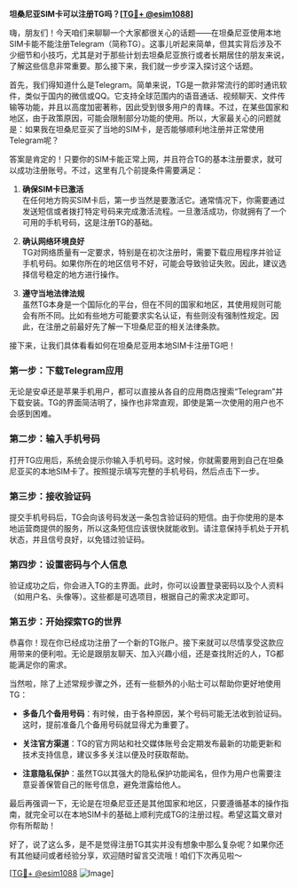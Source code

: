 **坦桑尼亚SIM卡可以注册TG吗？[[TG💪+ @esim1088](https://t.me/s/esim1088)]**

嗨，朋友们！今天咱们来聊聊一个大家都很关心的话题——在坦桑尼亚使用本地SIM卡能不能注册Telegram（简称TG）。这事儿听起来简单，但其实背后涉及不少细节和小技巧，尤其是对于那些计划去坦桑尼亚旅行或者长期居住的朋友来说，了解这些信息非常重要。那么接下来，我们就一步步深入探讨这个话题。

首先，我们得知道什么是Telegram。简单来说，TG是一款非常流行的即时通讯软件，类似于国内的微信或QQ。它支持全球范围内的语音通话、视频聊天、文件传输等功能，并且以高度加密著称，因此受到很多用户的青睐。不过，在某些国家和地区，由于政策原因，可能会限制部分功能的使用。所以，大家最关心的问题就是：如果我在坦桑尼亚买了当地的SIM卡，是否能够顺利地注册并正常使用Telegram呢？

答案是肯定的！只要你的SIM卡能正常上网，并且符合TG的基本注册要求，就可以成功注册账号。不过，这里有几个前提条件需要满足：

1. **确保SIM卡已激活**  
   在任何地方购买SIM卡后，第一步当然是要激活它。通常情况下，你需要通过发送短信或者拨打特定号码来完成激活流程。一旦激活成功，你就拥有了一个可用的手机号码，这是注册TG的基础。

2. **确认网络环境良好**  
   TG对网络质量有一定要求，特别是在初次注册时，需要下载应用程序并验证手机号码。如果你所在的地区信号不好，可能会导致验证失败。因此，建议选择信号稳定的地方进行操作。

3. **遵守当地法律法规**  
   虽然TG本身是一个国际化的平台，但在不同的国家和地区，其使用规则可能会有所不同。比如有些地方可能要求实名认证，有些则没有强制性规定。因此，在注册之前最好先了解一下坦桑尼亚的相关法律条款。

接下来，让我们具体看看如何在坦桑尼亚用本地SIM卡注册TG吧！

### 第一步：下载Telegram应用

无论是安卓还是苹果手机用户，都可以直接从各自的应用商店搜索“Telegram”并下载安装。TG的界面简洁明了，操作也非常直观，即使是第一次使用的用户也不会感到困难。

### 第二步：输入手机号码

打开TG应用后，系统会提示你输入手机号码。这时候，你就需要用到自己在坦桑尼亚买的本地SIM卡了。按照提示填写完整的手机号码，然后点击下一步。

### 第三步：接收验证码

提交手机号码后，TG会向该号码发送一条包含验证码的短信。由于你使用的是本地运营商提供的服务，所以这条短信应该很快就能收到。请注意保持手机处于开机状态，并且信号良好，以免错过验证码。

### 第四步：设置密码与个人信息

验证成功之后，你会进入TG的主界面。此时，你可以设置登录密码以及个人资料（如用户名、头像等）。这些都是可选项目，根据自己的需求决定即可。

### 第五步：开始探索TG的世界

恭喜你！现在你已经成功注册了一个新的TG账户。接下来就可以尽情享受这款应用带来的便利啦。无论是跟朋友聊天、加入兴趣小组，还是查找附近的人，TG都能满足你的需求。

当然啦，除了上述常规步骤之外，还有一些额外的小贴士可以帮助你更好地使用TG：

- **多备几个备用号码**：有时候，由于各种原因，某个号码可能无法收到验证码。这时，提前准备几个备用号码就显得尤为重要了。
  
- **关注官方渠道**：TG的官方网站和社交媒体账号会定期发布最新的功能更新和技术支持信息，建议多多关注以便及时获取帮助。

- **注意隐私保护**：虽然TG以其强大的隐私保护功能闻名，但作为用户也需要注意妥善保管自己的账号信息，避免泄露给他人。

最后再强调一下，无论是在坦桑尼亚还是其他国家和地区，只要遵循基本的操作指南，就完全可以在本地SIM卡的基础上顺利完成TG的注册过程。希望这篇文章对你有所帮助！

好了，说了这么多，是不是觉得注册TG其实并没有想象中那么复杂呢？如果你还有其他疑问或者经验分享，欢迎随时留言交流哦！咱们下次再见啦～  

[[TG💪+ @esim1088](https://t.me/s/esim1088) ![Image](https://i.postimg.cc/4NQfJmqS/Snipaste-2025-05-13-00-14-12.png)]